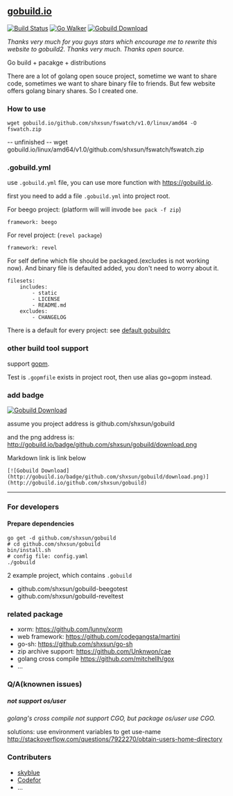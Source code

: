 ## [gobuild.io](http://gobuild.io)
[![Build Status](https://drone.io/github.com/shxsun/gobuild/status.png)](https://drone.io/github.com/shxsun/gobuild/latest)
[![Go Walker](http://gowalker.org/api/v1/badge)](http://gowalker.org/github.com/shxsun/gobuild)
[![Gobuild Download](http://gobuild.io/badge/github.com/shxsun/gobuild/download.png)](http://gobuild.io/github.com/shxsun/gobuild)

*Thanks very much for you guys stars which encourage me to rewrite this website to gobuild2. Thanks very much. Thanks open source.*

Go build + pacakge + distributions

There are a lot of golang open souce project, sometime we want to share code, sometimes we want to share binary file to friends.
But few website offers golang binary shares. So I created one.

### How to use
	wget gobuild.io/github.com/shxsun/fswatch/v1.0/linux/amd64 -O fswatch.zip

-- unfinished --
	wget gobuild.io/linux/amd64/v1.0/github.com/shxsun/fswatch/fswatch.zip

### .gobuild.yml
use `.gobuild.yml` file, you can use more function with <https://gobuild.io>.

first you need to add a file `.gobuild.yml` into project root.

For beego project: (platform will will invode `bee pack -f zip`)

	framework: beego
	
For revel project: (`revel package`)

	framework: revel

For self define which file should be packaged.(excludes is not working now).
And binary file is defaulted added, you don't need to worry about it.

	filesets:
		includes:
			- static
			- LICENSE
			- README.md
		excludes:
			- CHANGELOG

There is a default for every project: see [default gobuildrc](public/gobuildrc)

### other build tool support
support [gopm](http://gopm.io).

Test is `.gopmfile` exists in project root, then use alias go=gopm instead.
### add badge
[![Gobuild Download](http://gobuild.io/badge/github.com/shxsun/gobuild/download.png)](http://gobuild.io/github.com/shxsun/gobuild)

assume you project address is github.com/shxsun/gobuild

and the png address is: <http://gobuild.io/badge/github.com/shxsun/gobuild/download.png>

Markdown link is link below

	[![Gobuild Download](http://gobuild.io/badge/github.com/shxsun/gobuild/download.png)](http://gobuild.io/github.com/shxsun/gobuild)
-------------------
### For developers
#### Prepare dependencies
	go get -d github.com/shxsun/gobuild
	# cd github.com/shxsun/gobuild
	bin/install.sh
	# config file: config.yaml
	./gobuild

2 example project, which contains `.gobuild`

* github.com/shxsun/gobuild-beegotest
* github.com/shxsun/gobuild-reveltest

### related package
* xorm: <https://github.com/lunny/xorm>
* web framework: <https://github.com/codegangsta/martini>
* go-sh: <https://github.com/shxsun/go-sh>
* zip archive support: <https://github.com/Unknwon/cae>
* golang cross compile <https://github.com/mitchellh/gox>
* ...

### Q/A(knownen issues)
##### not support os/user
*golang's cross compile not support CGO, but package os/user use CGO.*

solutions: use environment variables to get use-name <http://stackoverflow.com/questions/7922270/obtain-users-home-directory>

### Contributers
* [skyblue](https://github.com/shxsun)
* [Codefor](https://github.com/Codefor)
* ...
